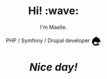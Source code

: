 <h1 align='center'> Hi! :wave:</h1>
<p align='center'>
I'm Maelle.
</p>
<p align='center'>PHP / Symfony / Drupal developer <img src="./img/drupal.svg" height="30" align='center'> </p>

<h1 align='center'><i>Nice day!</i></h1>
